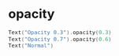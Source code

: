 <div style="font-size: 0.8rem;">

# opacity

```swift
Text("Opacity 0.3").opacity(0.3)
Text("Opacity 0.7").opacity(0.6)
Text("Normal")
```

</div>
